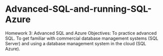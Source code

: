 # Advanced-SQL-and-running-SQL-Azure
 Homework 3: Advanced SQL and Azure
 Objectives: To practice advanced SQL. 
 To get familiar with commercial database management systems (SQL Server) and using a database management system in the cloud (SQL Azure).
